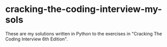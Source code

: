 # cracking-the-coding-interview-my-sols
These are my solutions written in Python to the exercises in "Cracking The Coding Interview 6th Edition".
